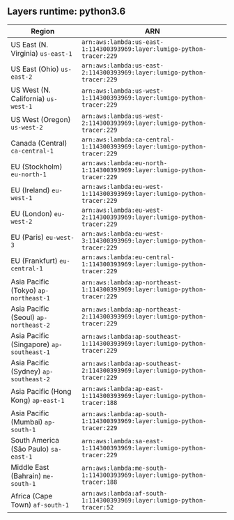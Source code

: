Layers runtime: python3.6
----
| Region | ARN |
| --- | --- |
|US East (N. Virginia)  `us-east-1`|`arn:aws:lambda:us-east-1:114300393969:layer:lumigo-python-tracer:229`|
|US East (Ohio)  `us-east-2`|`arn:aws:lambda:us-east-2:114300393969:layer:lumigo-python-tracer:229`|
|US West (N. California)  `us-west-1`|`arn:aws:lambda:us-west-1:114300393969:layer:lumigo-python-tracer:229`|
|US West (Oregon)  `us-west-2`|`arn:aws:lambda:us-west-2:114300393969:layer:lumigo-python-tracer:229`|
|Canada (Central)  `ca-central-1`|`arn:aws:lambda:ca-central-1:114300393969:layer:lumigo-python-tracer:229`|
|EU (Stockholm)  `eu-north-1`|`arn:aws:lambda:eu-north-1:114300393969:layer:lumigo-python-tracer:229`|
|EU (Ireland)  `eu-west-1`|`arn:aws:lambda:eu-west-1:114300393969:layer:lumigo-python-tracer:229`|
|EU (London)  `eu-west-2`|`arn:aws:lambda:eu-west-2:114300393969:layer:lumigo-python-tracer:229`|
|EU (Paris)  `eu-west-3`|`arn:aws:lambda:eu-west-3:114300393969:layer:lumigo-python-tracer:229`|
|EU (Frankfurt)  `eu-central-1`|`arn:aws:lambda:eu-central-1:114300393969:layer:lumigo-python-tracer:229`|
|Asia Pacific (Tokyo)  `ap-northeast-1`|`arn:aws:lambda:ap-northeast-1:114300393969:layer:lumigo-python-tracer:229`|
|Asia Pacific (Seoul)  `ap-northeast-2`|`arn:aws:lambda:ap-northeast-2:114300393969:layer:lumigo-python-tracer:229`|
|Asia Pacific (Singapore)  `ap-southeast-1`|`arn:aws:lambda:ap-southeast-1:114300393969:layer:lumigo-python-tracer:229`|
|Asia Pacific (Sydney)  `ap-southeast-2`|`arn:aws:lambda:ap-southeast-2:114300393969:layer:lumigo-python-tracer:229`|
|Asia Pacific (Hong Kong)  `ap-east-1`|`arn:aws:lambda:ap-east-1:114300393969:layer:lumigo-python-tracer:188`|
|Asia Pacific (Mumbai)  `ap-south-1`|`arn:aws:lambda:ap-south-1:114300393969:layer:lumigo-python-tracer:229`|
|South America (São Paulo)  `sa-east-1`|`arn:aws:lambda:sa-east-1:114300393969:layer:lumigo-python-tracer:229`|
|Middle East (Bahrain)  `me-south-1`|`arn:aws:lambda:me-south-1:114300393969:layer:lumigo-python-tracer:188`|
|Africa (Cape Town)  `af-south-1`|`arn:aws:lambda:af-south-1:114300393969:layer:lumigo-python-tracer:52`|
